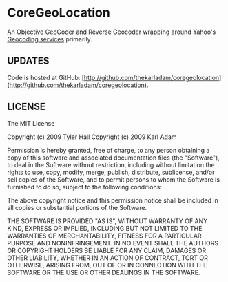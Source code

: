 CoreGeoLocation
=========

An Objective GeoCoder and Reverse Geocoder wrapping around [Yahoo's Geocoding services](http://developer.yahoo.com/maps/rest/V1/geocode.html) primarily.

UPDATES
-------

Code is hosted at GitHub: [http://github.com/thekarladam/coregeolocation](http://github.com/thekarladam/coregeolocation).

LICENSE
-------

The MIT License

Copyright (c) 2009 Tyler Hall <tylerhall AT gmail DOT com>
Copyright (c) 2009 Karl Adam <karladam AT mac DOT com>

Permission is hereby granted, free of charge, to any person obtaining a copy
of this software and associated documentation files (the "Software"), to deal
in the Software without restriction, including without limitation the rights
to use, copy, modify, merge, publish, distribute, sublicense, and/or sell
copies of the Software, and to permit persons to whom the Software is
furnished to do so, subject to the following conditions:

The above copyright notice and this permission notice shall be included in
all copies or substantial portions of the Software.

THE SOFTWARE IS PROVIDED "AS IS", WITHOUT WARRANTY OF ANY KIND, EXPRESS OR
IMPLIED, INCLUDING BUT NOT LIMITED TO THE WARRANTIES OF MERCHANTABILITY,
FITNESS FOR A PARTICULAR PURPOSE AND NONINFRINGEMENT. IN NO EVENT SHALL THE
AUTHORS OR COPYRIGHT HOLDERS BE LIABLE FOR ANY CLAIM, DAMAGES OR OTHER
LIABILITY, WHETHER IN AN ACTION OF CONTRACT, TORT OR OTHERWISE, ARISING FROM,
OUT OF OR IN CONNECTION WITH THE SOFTWARE OR THE USE OR OTHER DEALINGS IN
THE SOFTWARE.
